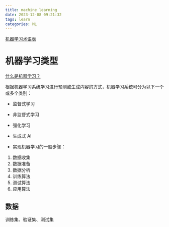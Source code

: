 ```yaml
---
title: machine learning
date: 2023-12-08 09:21:32
tags: learn
categories: ML
---
```


[机器学习术语表](https://developers.google.com/machine-learning/glossary/fundamentals?hl=zh-cn)

# 机器学习类型

[什么是机器学习？](https://developers.google.com/machine-learning/intro-to-ml/what-is-ml?hl=zh-cn)

根据机器学习系统学习进行预测或生成内容的方式，机器学习系统可分为以下一个或多个类别：

- 监督式学习
- 非监督式学习
- 强化学习
- 生成式 AI



- 实现机器学习的一般步骤：

1. 数据收集
2. 数据准备
3. 数据分析
4. 训练算法
5. 测试算法
6. 应用算法



## 数据

训练集、验证集、测试集